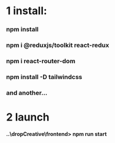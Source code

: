 # **1 install:**
### **npm install**
### **npm i @reduxjs/toolkit react-redux**
### **npm i react-router-dom**
### **npm install -D tailwindcss**
### **and another...**

# **2 launch**

#### **..\dropCreative\frontend> npm run start**
